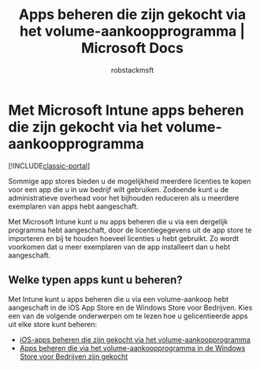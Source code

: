 ﻿---
title: Apps beheren die zijn gekocht via het volume-aankoopprogramma | Microsoft Docs
description: Meer informatie over hoe u Intune kunt gebruiken voor het beheren van apps die u in volume hebt aangeschaft in de App Store.
keywords: 
author: robstackmsft
ms.author: robstack
manager: angrobe
ms.date: 12/27/2016
ms.topic: article
ms.prod: 
ms.service: microsoft-intune
ms.technology: 
ms.assetid: 674c8f4c-00be-4c69-85b7-cf7bdaa71c94
ms.reviewer: mghadial
ms.suite: ems
ms.custom: intune-classic
translationtype: Human Translation
ms.sourcegitcommit: e7d1760a10e63233fe7cc7f6fd57a68c5283647c
ms.openlocfilehash: 35c0d56a91d8bd13ed35d54dc6964403832c5ab8


---

# <a name="manage-volume-purchased-apps-using-microsoft-intune"></a>Met Microsoft Intune apps beheren die zijn gekocht via het volume-aankoopprogramma

[!INCLUDE[classic-portal](../includes/classic-portal.md)]

Sommige app stores bieden u de mogelijkheid meerdere licenties te kopen voor een app die u in uw bedrijf wilt gebruiken. Zodoende kunt u de administratieve overhead voor het bijhouden reduceren als u meerdere exemplaren van apps hebt aangeschaft.

Met Microsoft Intune kunt u nu apps beheren die u via een dergelijk programma hebt aangeschaft, door de licentiegegevens uit de app store te importeren en bij te houden hoeveel licenties u hebt gebruikt. Zo wordt voorkomen dat u meer exemplaren van de app installeert dan u hebt aangeschaft.

## <a name="which-types-of-apps-can-you-manage"></a>Welke typen apps kunt u beheren?

Met Intune kunt u apps beheren die u via een volume-aankoop hebt aangeschaft in de iOS App Store en de Windows Store voor Bedrijven.
Kies een van de volgende onderwerpen om te lezen hoe u gelicentieerde apps uit elke store kunt beheren:

- [iOS-apps beheren die zijn gekocht via het volume-aankoopprogramma](manage-ios-apps-you-purchased-through-a-volume-purchase-program-with-microsoft-intune.md)
- [Apps beheren die via het volume-aankoopprogramma in de Windows Store voor Bedrijven zijn gekocht](manage-apps-you-purchased-from-the-windows-store-for-business-with-microsoft-intune.md)



<!--HONumber=Dec16_HO5-->


